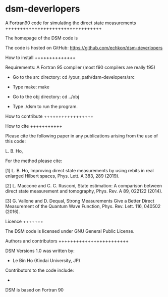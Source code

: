 # dsm-deverlopers
A Fortran90 code for simulating the direct state measurements
+++++++++++++++++++++++++++++++++

The homepage of the DSM code is 

The code is hosted on 
GitHub: https://github.com/echkon/dsm-deverlopers

How to install
++++++++++++++

Requirements: A Fortran 95 compiler (most f90 compilers are really f95)
               
* Go to the src directory:
cd /your_path/dsm-developers/src

* Type make:
make

* Go to the obj directory:
cd ../obj

* Type ./dsm to run the program.

How to contribute
+++++++++++++++++

How to cite
+++++++++++

Please cite the following paper in any publications arising from the use of 
this code:
                                                         
L. B. Ho,

For the method please cite:

[1] L. B. Ho, Improving direct state measurements by using rebits in real enlarged Hilbert spaces, Phys. Lett. A 383, 289 (2019).
                                                  
[2] L. Maccone and C. C. Rusconi, State estimation: A comparison between direct state measurement and tomography, Phys. Rev. A 89, 022122 (2014).

[3] G. Vallone and D. Dequal, Strong Measurements Give a Better Direct Measurement of the Quantum Wave Function, Phys. Rev. Lett. 116, 040502 (2016).

  
Licence
+++++++

The DSM code is licensed under GNU General Public License. 

Authors and contributors
++++++++++++++++++++++++

DSM Versions 1.0 was written by:

* Le Bin Ho   (Kindai University, JP)

Contributors to the code include:

*

DSM is based on Fortran 90

